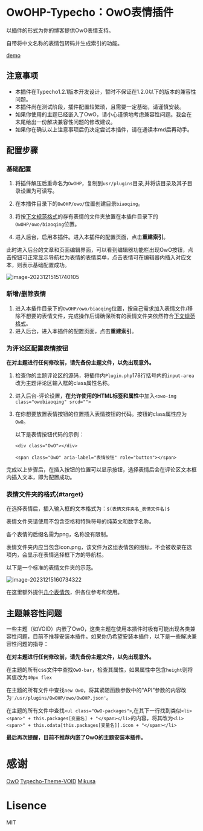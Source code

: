# OwOHP-Typecho：OwO表情插件

以插件的形式为你的博客提供OwO表情支持。

自带将中文名称的表情包转码并生成索引的功能。

[demo](https://www.harrypan.cn)

## 注意事项

- 本插件在Typecho1.2.1版本开发设计，暂时不保证在1.2.0以下的版本的兼容性问题。
- 本插件尚在测试阶段，插件配置较繁琐，且需要一定基础，请谨慎安装。
- 如果你使用的主题已经嵌入了OwO，请小心谨慎地考虑兼容性问题。我会在末尾给出一份解决兼容性问题的修改建议。
- 如果你在确认以上注意事项后仍决定尝试本插件，请在通读本md后再动手。

## 配置步骤

### 基础配置

1. 将插件解压后重命名为`OwOHP`，复制到`usr/plugins`目录,并将该目录及其子目录设置为可读写。

2. 在本插件目录下的`OwOHP/owo/`位置创建目录`biaoqing`。

3. 将按[下文规范格式](#target)的存有表情的文件夹放置在本插件目录下的`OwOHP/owo/biaoqing`位置。

4. 进入后台，启用本插件。进入本插件的配置页面，点击**重建索引**。

此时进入后台的文章和页面编辑界面，可以看到编辑器功能栏出现OwO按钮，点击按钮可正常显示导航栏为表情的表情菜单，点击表情可在编辑器内插入对应文本，则表示基础配置成功。

![image-20231215151740105](https://cos.harrypan.cn/WaiMaoTuChuang/image-20231215151740105.png)

### 新增/删除表情
1. 进入本插件目录下的`OwOHP/owo/biaoqing`位置，按自己需求加入表情文件/移除不想要的表情文件，完成操作后请确保所有的表情文件夹依然符合[下文规范格式](#target)。
2. 进入后台，进入本插件的配置页面，点击**重建索引**。

### 为评论区配置表情按钮

**在对主题进行任何修改前，请先备份主题文件，以免出现意外。**

1. 检查你的主题评论区的源码，将插件内`Plugin.php`178行括号内的`input-area`改为主题评论区输入框的class属性名称。

2. 进入后台-评论设置，**在允许使用的HTML标签和属性**中加入`<owo-img class="owobiaoqing" srcd="">`

3. 在你想要放置表情按钮的位置插入表情按钮的代码。按钮的class属性应为`OwO`。

   以下是表情按钮代码的示例：

   ```<div class="OwO"></div>```

   ```<span class="OwO" aria-label="表情按钮" role="button"></span>```



完成以上步骤后，在插入按钮的位置可以显示按钮，选择表情后会在评论区文本框内插入文本，即为配置成功。

### 表情文件夹的格式{#target}

在选择表情后，插入输入框的文本格式为：`$(表情文件夹名_表情文件名)$`

表情文件夹请使用不包含空格和特殊符号的纯英文和数字名称。

各个表情的后缀名需为png，名称没有限制。

表情文件夹内应当包含icon.png，该文件为这组表情包的图标，不会被收录在选项内，会显示在表情选择框下方的导航栏。

以下是一个标准的表情文件夹的示范。

![image-20231215160734322](https://cos.harrypan.cn/WaiMaoTuChuang/image-20231215160734322.png)

在这里额外提供[几个表情包](http://disk.harrypan.cn:8080/cos-1-nanjing/OwOHP)，供各位参考和使用。

## 主题兼容性问题

一些主题（如VOID）内嵌了OwO，这类主题在使用本插件时极有可能出现各类兼容性问题，目前不推荐安装本插件。如果你仍希望安装本插件，以下是一些解决兼容性问题的指导：

**在对主题进行任何修改前，请先备份主题文件，以免出现意外。**

在主题的所有css文件中查找`OwO-bar`，检查其属性，如果属性中包含`height`则将其值改为`40px flex`

在主题的所有文件中查找`new OwO`，将其紧随函数参数中的“API”参数的内容改为`'/usr/plugins/OwOHP/owo/OwOHP.json'`。

在主题的所有文件中查找`<ul class="OwO-packages">`,在其下一行找到类似`<li><span>" + this.packages[变量名] + "</span></li>`的内容，将其改为`<li><span>" + this.odata[this.packages[变量名]].icon + "</span></li>`

**最后再次提醒，目前不推荐内嵌了OwO的主题安装本插件。**

# 感谢

[OwO](https://github.com/DIYgod/OwO) [Typecho-Theme-VOID](https://github.com/AlanDecode/Typecho-Theme-VOID) [Mikusa](https://github.com/mikusaa)

# Lisence

MIT